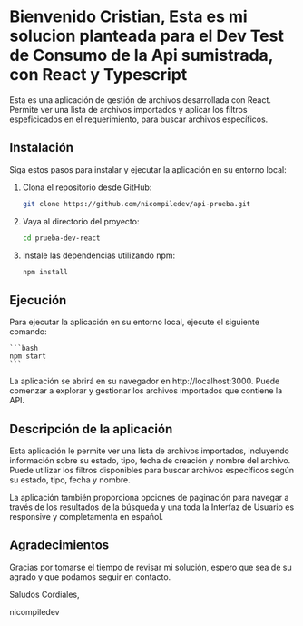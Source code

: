 # Bienvenido Cristian, Esta es mi solucion planteada para el Dev Test de Consumo de la Api sumistrada, con React y Typescript

Esta es una aplicación de gestión de archivos desarrollada con React. Permite ver una lista de archivos importados y aplicar los filtros espeficicados en el requerimiento, para buscar archivos específicos.

## Instalación

Siga estos pasos para instalar y ejecutar la aplicación en su entorno local:

1. Clona el repositorio desde GitHub:

   ```bash
   git clone https://github.com/nicompiledev/api-prueba.git
    ```

2. Vaya al directorio del proyecto:

    ```bash
    cd prueba-dev-react
    ```

3. Instale las dependencias utilizando npm:
   
    ```bash
    npm install
    ```

## Ejecución

Para ejecutar la aplicación en su entorno local, ejecute el siguiente comando:

    ```bash
    npm start
    ```

La aplicación se abrirá en su navegador en http://localhost:3000. Puede comenzar a explorar y gestionar los archivos importados que contiene la API.

## Descripción de la aplicación

Esta aplicación le permite ver una lista de archivos importados, incluyendo información sobre su estado, tipo, fecha de creación y nombre del archivo. Puede utilizar los filtros disponibles para buscar archivos específicos según su estado, tipo, fecha y nombre.

La aplicación también proporciona opciones de paginación para navegar a través de los resultados de la búsqueda y una toda la Interfaz de Usuario es responsive y completamenta en español.

## Agradecimientos

Gracias por tomarse el tiempo de revisar mi solución, espero que sea de su agrado y que podamos seguir en contacto.

Saludos Cordiales,

nicompiledev
